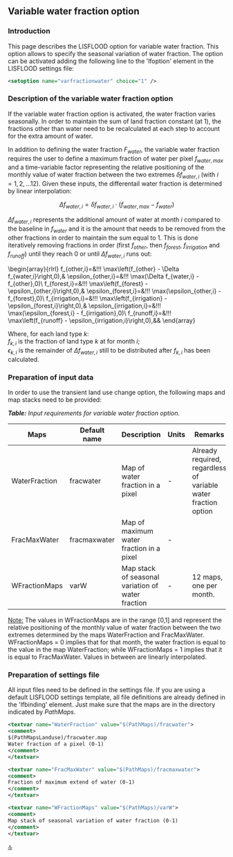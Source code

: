## Variable water fraction option


### Introduction

This page describes the LISFLOOD option for variable water fraction.
This option allows to specify the seasonal variation of water fraction.
The option can be activated adding the following line to the 'lfoption' element in the LISFLOOD settings file:

```xml 
<setoption name="varfractionwater" choice="1" />
```


### Description of the variable water fraction option

If the variable water fraction option is activated, the water fraction varies seasonally.
In order to maintain the sum of land fraction constant (at 1), the fractions other than water need to be recalculated at each step to account for the extra amount of water.

In addition to defining the water fraction $F_{water}$, the variable water fraction requires the user to define a maximum fraction of water per pixel $f_{water,max}$ and a time-variable factor representing the relative positioning of the monthly value of water fraction between the two extremes $\delta f_{water,i}$ (with $i = 1,2,\ldots 12$).
Given these inputs, the differentail water fraction is determined by linear interpolation:

$$
\Delta f_{water,i} = \delta f_{water,i} \cdot \left ( f_{water,max} - f_{water} \right )
$$

$\Delta f_{water,i}$ represents the additional amount of water at month $i$ compared to the baseline in $f_{water}$ and it is the amount that needs to be removed from the other fractions in order to maintain the sum equal to 1.
This is done iteratively removing fractions in order (first $f_{other}$, then $f_{forest}$, $f_{irrigation}$ and $f_{runoff}$)  until they reach $0$ or until $\Delta f_{water,i}$ runs out:

\begin{array}{rlrl}
f_{other,i}=&\!\!\! \max\left(f_{other} - \Delta f_{water,i}\right,0),& \epsilon_{other,i}=&\!\!\! \max(\Delta f_{water,i} - f_{other},0)\\
f_{forest,i}=&\!\!\! \max\left(f_{forest} - \epsilon_{other,i}\right,0),& \epsilon_{forest,i}=&\!\!\! \max(\epsilon_{other,i} - f_{forest},0)\\
f_{irrigation,i}=&\!\!\! \max\left(f_{irrigation} - \epsilon_{forest,i}\right,0),& \epsilon_{irrigation,i}=&\!\!\! \max(\epsilon_{forest,i} - f_{irrigation},0)\\ 
f_{runoff,i}=&\!\!\! \max\left(f_{runoff} - \epsilon_{irrigation,i}\right,0),&&
\end{array}

Where, for each land type $k$:
   <br> $f_{k,i}$ is the fraction of land type $k$ at for month $i$;
   <br> $\epsilon_{k,i}$ is the remainder of $\Delta f_{water,i}$ still to be distributed after $f_{k,i}$ has been calculated.


### Preparation of input data

In order to use the transient land use change option, the following maps and map stacks need to be provided:

***Table:***  *Input requirements for variable water fraction option.*                                                                              

| **Maps**        | **Default name**  | **Description**                                   | **Units** | **Remarks**                                                   |
| ----------------| ----------------- | ------------------------------------------------- | --------- | ------------------------------------------------------------- |
| WaterFraction   | fracwater         | Map of water fraction in a pixel                  | -         | Already required, regardless of variable water fraction option|
| FracMaxWater    | fracmaxwater      | Map of maximum water fraction in a pixel          | -         |                                                               |
| WFractionMaps   | varW              | Map stack of seasonal variation of water fraction | -         | 12 maps, one per month.                                       |

<u>Note:</u> The values in WFractionMaps are in the range [0,1] and represent the relative positioning of the monthly value of water fraction between the two extremes determined by the maps WaterFraction and FracMaxWater. WFractionMaps = 0 implies that for that month, the water fraction is equal to the value in the map WaterFraction; while WFractionMaps = 1 implies that it is equal to FracMaxWater. Values in between are linearly interpolated.

### Preparation of settings file

All input files need to be defined in the settings file.
If you are using a default LISFLOOD settings template, all file definitions are already defined in the 'lfbinding' element.
Just make sure that the maps are in the directory indicated by *PathMaps*.

```xml
<textvar name="WaterFraction" value="$(PathMaps)/fracwater">
<comment>
$(PathMapsLanduse)/fracwater.map
Water fraction of a pixel (0-1)
</comment>
</textvar>

<textvar name="FracMaxWater" value="$(PathMaps)/fracmaxwater">
<comment>
Fraction of maximum extend of water (0-1)
</comment>
</textvar>

<textvar name="WFractionMaps" value="$(PathMaps)/varW">
<comment>
Map stack of seasonal variation of water fraction (0-1)
</comment>
</textvar>
```

[🔝](#top)
